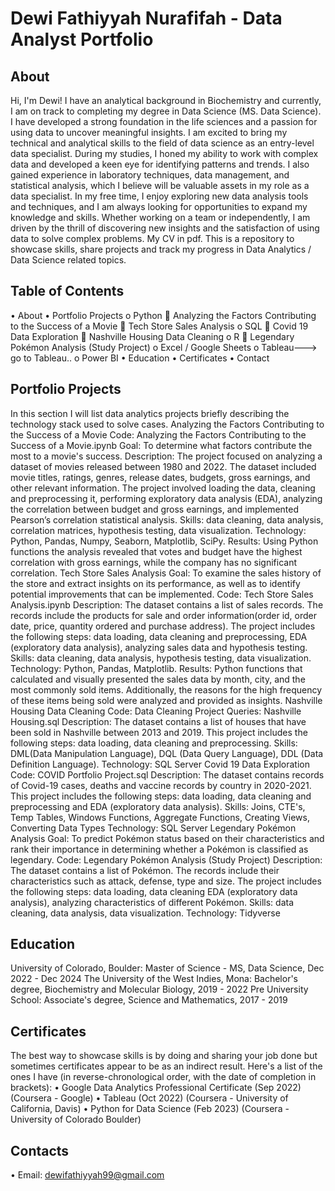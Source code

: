 # Dewi Fathiyyah Nurafifah - Data Analyst Portfolio
## About
Hi, I'm Dewi! I have an analytical background in Biochemistry and currently, I am on track to completing my degree in Data Science (MS. Data Science). I have developed a strong foundation in the life sciences and a passion for using data to uncover meaningful insights. I am excited to bring my technical and analytical skills to the field of data science as an entry-level data specialist.
During my studies, I honed my ability to work with complex data and developed a keen eye for identifying patterns and trends. I also gained experience in laboratory techniques, data management, and statistical analysis, which I believe will be valuable assets in my role as a data specialist.
In my free time, I enjoy exploring new data analysis tools and techniques, and I am always looking for opportunities to expand my knowledge and skills. Whether working on a team or independently, I am driven by the thrill of discovering new insights and the satisfaction of using data to solve complex problems.
My CV in pdf.
This is a repository to showcase skills, share projects and track my progress in Data Analytics / Data Science related topics.
## Table of Contents
•	About
•	Portfolio Projects
o	Python
	Analyzing the Factors Contributing to the Success of a Movie
	Tech Store Sales Analysis
o	SQL
	Covid 19 Data Exploration
	Nashville Housing Data Cleaning
o	R
	Legendary Pokémon Analysis (Study Project)
o	Excel / Google Sheets
o	Tableau---> go to Tableau..
o	Power BI
•	Education
•	Certificates
•	Contact
## Portfolio Projects
In this section I will list data analytics projects briefly describing the technology stack used to solve cases.
Analyzing the Factors Contributing to the Success of a Movie
Code: Analyzing the Factors Contributing to the Success of a Movie.ipynb
Goal: To determine what factors contribute the most to a movie's success.
Description: The project focused on analyzing a dataset of movies released between 1980 and 2022. The dataset included movie titles, ratings, genres, release dates, budgets, gross earnings, and other relevant information. The project involved loading the data, cleaning and preprocessing it, performing exploratory data analysis (EDA), analyzing the correlation between budget and gross earnings, and implemented Pearson’s correlation statistical analysis.
Skills: data cleaning, data analysis, correlation matrices, hypothesis testing, data visualization.
Technology: Python, Pandas, Numpy, Seaborn, Matplotlib, SciPy.
Results: Using Python functions the analysis revealed that votes and budget have the highest correlation with gross earnings, while the company has no significant correlation.
Tech Store Sales Analysis
Goal: To examine the sales history of the store and extract insights on its performance, as well as to identify potential improvements that can be implemented.
Code: Tech Store Sales Analysis.ipynb
Description: The dataset contains a list of sales records. The records include the products for sale and order information(order id, order date, price, quantity ordered and purchase address). The project includes the following steps: data loading, data cleaning and preprocessing, EDA (exploratory data analysis), analyzing sales data and hypothesis testing.
Skills: data cleaning, data analysis, hypothesis testing, data visualization.
Technology: Python, Pandas, Matplotlib.
Results: Python functions that calculated and visually presented the sales data by month, city, and the most commonly sold items. Additionally, the reasons for the high frequency of these items being sold were analyzed and provided as insights.
Nashville Housing Data Cleaning
Code: Data Cleaning Project Queries: Nashville Housing.sql
Description: The dataset contains a list of houses that have been sold in Nashville between 2013 and 2019. This project includes the following steps: data loading, data cleaning and preprocessing.
Skills: DML(Data Manipulation Language), DQL (Data Query Language), DDL (Data Definition Language).
Technology: SQL Server
Covid 19 Data Exploration
Code: COVID Portfolio Project.sql
Description: The dataset contains records of Covid-19 cases, deaths and vaccine records by country in 2020-2021. This project includes the following steps: data loading, data cleaning and preprocessing and EDA (exploratory data analysis).
Skills: Joins, CTE's, Temp Tables, Windows Functions, Aggregate Functions, Creating Views, Converting Data Types
Technology: SQL Server
Legendary Pokémon Analysis
Goal: To predict Pokémon status based on their characteristics and rank their importance in determining whether a Pokémon is classified as legendary.
Code: Legendary Pokémon Analysis (Study Project)
Description: The dataset contains a list of Pokémon. The records include their characteristics such as attack, defense, type and size. The project includes the following steps: data loading, data cleaning EDA (exploratory data analysis), analyzing characteristics of different Pokémon.
Skills: data cleaning, data analysis, data visualization.
Technology: Tidyverse
## Education
University of Colorado, Boulder: Master of Science - MS, Data Science, Dec 2022 - Dec 2024
The University of the West Indies, Mona: Bachelor's degree, Biochemistry and Molecular Biology, 2019 - 2022
Pre University School: Associate's degree, Science and Mathematics, 2017 - 2019
## Certificates
The best way to showcase skills is by doing and sharing your job done but sometimes certificates appear to be as an indirect result. Here's a list of the ones I have (in reverse-chronological order, with the date of completion in brackets):
•	Google Data Analytics Professional Certificate (Sep 2022) (Coursera - Google)
•	Tableau (Oct 2022) (Coursera - University of California, Davis)
•	Python for Data Science (Feb 2023) (Coursera - University of Colorado Boulder)
## Contacts
•	Email: dewifathiyyah99@gmail.com


